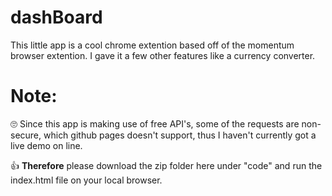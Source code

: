 # dashBoard

This little app is a cool chrome extention based off of the momentum browser extention. I gave it a few other features like a currency converter.

# Note:

:roll_eyes: Since this app is making use of free API's, some of the requests are non-secure, which github pages doesn't support, thus I haven't currently got a live demo on line. 


:thumbsup: **Therefore** please download the zip folder here under "code" and run the index.html file on your local browser.
